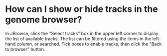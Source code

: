 # How can I show or hide tracks in the genome browser?
<!-- pombase_categories: Finding data,Genome browser -->

In JBrowse, click the "Select tracks" box in the upper left corner to
display the list of available tracks. The list can be filtered using
the items in the left-hand column, or searched. Tick boxes to enable
tracks, then click the "Back to browser" button.
